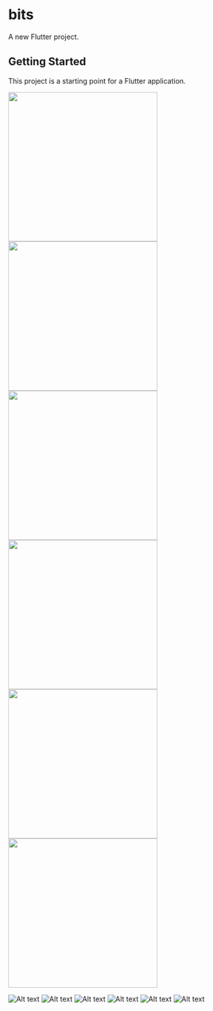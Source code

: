 # bits

A new Flutter project.

## Getting Started

This project is a starting point for a Flutter application.

<img src="https://raw.github.com/JatinThakur7/bits/master/Screenshots/1.jpg" width="300" />
<img src="https://raw.github.com/JatinThakur7/bits/master/Screenshots/2.jpg" width="300" />
<img src="https://raw.github.com/JatinThakur7/bits/master/Screenshots/3.jpg" width="300" />
<img src="https://raw.github.com/JatinThakur7/bits/master/Screenshots/4.jpg" width="300" />
<img src="https://raw.github.com/JatinThakur7/bits/master/Screenshots/5.jpg" width="300" />
<img src="https://raw.github.com/JatinThakur7/bits/master/Screenshots/6.jpg" width="300" />

![Alt text](https://raw.github.com/JatinThakur7/bits/master/Screenshots/1.jpg)
![Alt text](https://raw.github.com/JatinThakur7/bits/master/Screenshots/2.jpg)
![Alt text](https://raw.github.com/JatinThakur7/bits/master/Screenshots/3.jpg)
![Alt text](https://raw.github.com/JatinThakur7/bits/master/Screenshots/4.jpg)
![Alt text](https://raw.github.com/JatinThakur7/bits/master/Screenshots/5.jpg)
![Alt text](https://raw.github.com/JatinThakur7/bits/master/Screenshots/6.jpg)

